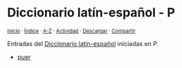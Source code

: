 # Diccionario latín-español - P
<sup>[Inicio](../index.md) · [Índice](../indices/latin-espanol.md) · [A-Z](../indices/alfabetico.md) · [Actividad](../indices/actividad.md) · <a href="../indices/latin-espanol-p.html" download="jucardus-latin-espanol-p.html">Descargar</a> · [Compartir](https://x.com/intent/tweet?text=Entradas%20del%20Diccionario%20lat%C3%ADn-espa%C3%B1ol%20iniciadas%20en%20P.%0A%E2%86%92%20https%3A%2F%2Fjucardus.github.io%2Findices%2Flatin-espanol-p.html%0A%0A%23indcs_jucardus%20%23ltn_espnl_jucardus%0A%40jucardus)</sup>

Entradas del [Diccionario latín-español](../indices/latin-espanol.md) iniciadas en P.

* [puer](../contenido/p/u/e/puer.md)
